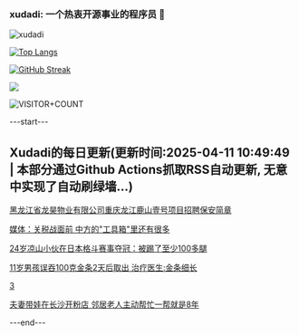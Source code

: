 ### xudadi: 一个热衷开源事业的程序员 👋

![xudadi](https://github-readme-stats-git-masterorgs-github-readme-stats-team.vercel.app/api?username=xudadi)

[![Top Langs](https://github-readme-stats.vercel.app/api/top-langs/?username=xudadi)](https://github.com/anuraghazra/github-readme-stats)

[![GitHub Streak](https://streak-stats.demolab.com?user=xudadi&locale=zh_Hans)](https://git.io/streak-stats)

![](https://raw.githubusercontent.com/xudadi/xudadi/main/assets/github-contribution-grid-snake.svg)

![VISITOR+COUNT](https://komarev.com/ghpvc/?username=xudadi&label=VISITOR+COUNT)


---start---

## Xudadi的每日更新(更新时间:2025-04-11 10:49:49 | 本部分通过Github Actions抓取RSS自动更新, 无意中实现了自动刷绿墙...)

[黑龙江省龙昊物业有限公司重庆龙江鹿山壹号项目招聘保安简章](https://www.gongkaoleida.com/article/2355159)

[媒体：关税战面前 中方的"工具箱"里还有很多](https://m.163.com/news/article/JSQJF4PC0514EGPO.html)

[24岁凉山小伙在日本格斗赛事夺冠：被踢了至少100多腿](https://m.163.com/news/article/JSQ3BJVD051492T3.html)

[11岁男孩误吞100克金条2天后取出 治疗医生:金条细长](https://m.163.com/news/article/JSQ9UIQN051492T3.html)

[3](https://m.163.com/touch/news/sub/domestic)

[夫妻带娃在长沙开粉店 邻居老人主动帮忙一帮就是8年](https://m.163.com/news/article/JSQG1NKK0534P59R.html)

---end---
